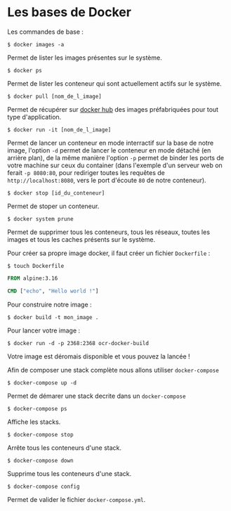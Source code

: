 # Les bases de Docker

Les commandes de base :

```shell
$ docker images -a
```

Permet de lister les images présentes sur le système.

```shell
$ docker ps
```

Permet de lister les conteneur qui sont actuellement actifs sur le système.

```shell
$ docker pull [nom_de_l_image]
```

Permet de récupérer sur [docker hub](https://hub.docker.com/) des images préfabriquées pour tout type d'application.

```shell
$ docker run -it [nom_de_l_image]
```

Permet de lancer un conteneur en mode interractif sur la base de notre image, l'option `-d` permet de lancer le conteneur en mode détaché (en arrière plan), de la même manière l'option `-p` permet de binder les ports de votre machine sur ceux du container (dans l'exemple d'un serveur web on ferait `-p 8080:80`, pour rediriger toutes les requêtes de `http://localhost:8080`, vers le port d'écoute `80` de notre conteneur).

```shell
$ docker stop [id_du_conteneur]
```

Permet de stoper un conteneur.

```shell
$ docker system prune
```

Permet de supprimer tous les conteneurs, tous les réseaux, toutes les images et tous les caches présents sur le système.

Pour créer sa propre image docker, il faut créer un fichier `Dockerfile` :

```shell
$ touch Dockerfile
```

```dockerfile
FROM alpine:3.16

CMD ["echo", "Hello world !"]
```

Pour construire notre image :

```shell
$ docker build -t mon_image .
```

Pour lancer votre image :

```shell
$ docker run -d -p 2368:2368 ocr-docker-build
```

Votre image est déromais disponible et vous pouvez la lancée !

Afin de composer une stack complète nous allons utiliser `docker-compose`

```shell
$ docker-compose up -d
```

Permet de démarer une stack decrite dans un `docker-compose`

```shell
$ docker-compose ps
```

Affiche les stacks.

```shell
$ docker-compose stop
```

Arrête tous les conteneurs d'une stack.

```shell
$ docker-compose down
```

Supprime tous les conteneurs d'une stack.

```shell
$ docker-compose config
```

Permet de valider le fichier `docker-compose.yml`.